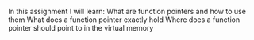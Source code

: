 In this assignment I will learn:
What are function pointers and how to use them
What does a function pointer exactly hold
Where does a function pointer should point to in the virtual memory

